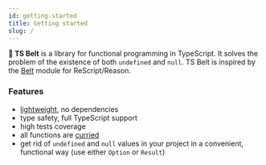 ```yaml
---
id: getting-started
title: Getting started
slug: /
---
```


**🔧 TS Belt** is a library for functional programming in TypeScript. It solves the problem of the existence of both `undefined` and `null`. TS Belt is inspired by the [Belt](https://rescript-lang.org/docs/manual/latest/api/belt) module for ReScript/Reason.

### Features

- [lightweight](https://bundlephobia.com/result?p=@mobily/ts-belt), no dependencies
- type safety, full TypeScript support
- high tests coverage
- all functions are [curried](https://medium.com/javascript-scene/curry-and-function-composition-2c208d774983)
- get rid of `undefined` and `null` values in your project in a convenient, functional way (use either `Option` or `Result`)
